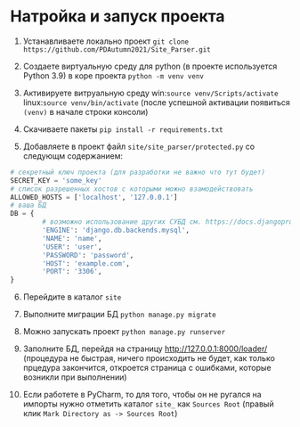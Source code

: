 # Натройка и запуск проекта

1. Устанавливаете локально проект `git clone https://github.com/PDAutumn2021/Site_Parser.git`

2. Создаете виртуальную среду для python (в проекте используется Python 3.9) в коре проекта `python -m venv venv`

3. Активируете витруальную среду win:`source venv/Scripts/activate` linux:`source venv/bin/activate` (после успешной активации появиться `(venv)` в начале строки консоли)

4. Скачиваете пакеты `pip install -r requirements.txt`

5. Добавляете в проект файл `site/site_parser/protected.py` со следующм содержанием:
```python
# секретный ключ проекта (для разработки не важно что тут будет)
SECRET_KEY = 'some_key'
# список разрешенных хостов с которыми можно взамодействовать
ALLOWED_HOSTS = ['localhost', '127.0.0.1']
# ваша БД
DB = {
        # возможно использование других СУБД см. https://docs.djangoproject.com/en/3.2/ref/settings/#engine
        'ENGINE': 'django.db.backends.mysql',
        'NAME': 'name',
        'USER': 'user',
        'PASSWORD': 'password',
        'HOST': 'example.com',
        'PORT': '3306',
}
```

6. Перейдите в каталог `site`

7. Выполните миграции БД `python manage.py migrate`

8. Можно запускать проект `python manage.py runserver`

9. Заполните БД, перейдя на страницу http://127.0.0.1:8000/loader/ (процедура не быстрая, ничего происходить не будет, как только прцедура закончится, откроется страница с ошибками, которые возникли при выполнении)

10. Если работете в PyCharm, то для того, чтобы он не ругался на импорты нужно отметить каталог `site_` как `Sources Root` (правый клик `Mark Directory as -> Sources Root`) 